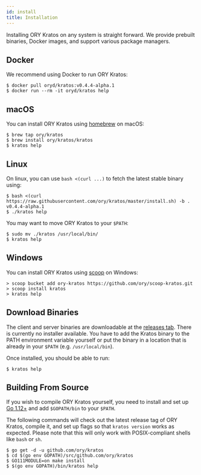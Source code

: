```yaml
---
id: install
title: Installation
---
```


Installing ORY Kratos on any system is straight forward. We provide prebuilt
binaries, Docker images, and support various package managers.

## Docker

We recommend using Docker to run ORY Kratos:

```shell
$ docker pull oryd/kratos:v0.4.4-alpha.1
$ docker run --rm -it oryd/kratos help
```

## macOS

You can install ORY Kratos using [homebrew](https://brew.sh/) on macOS:

```shell
$ brew tap ory/kratos
$ brew install ory/kratos/kratos
$ kratos help
```

## Linux

On linux, you can use `bash <(curl ...)` to fetch the latest stable binary using:

```shell
$ bash <(curl https://raw.githubusercontent.com/ory/kratos/master/install.sh) -b . v0.4.4-alpha.1
$ ./kratos help
```

You may want to move ORY Kratos to your `$PATH`:

```shell
$ sudo mv ./kratos /usr/local/bin/
$ kratos help
```

## Windows

You can install ORY Kratos using [scoop](https://scoop.sh) on Windows:

```shell
> scoop bucket add ory-kratos https://github.com/ory/scoop-kratos.git
> scoop install kratos
> kratos help
```

## Download Binaries

The client and server binaries are downloadable at the
[releases tab](https://github.com/ory/kratos/releases). There is currently no
installer available. You have to add the Kratos binary to the PATH environment
variable yourself or put the binary in a location that is already in your
`$PATH` (e.g. `/usr/local/bin`).

Once installed, you should be able to run:

```shell
$ kratos help
```

## Building From Source

If you wish to compile ORY Kratos yourself, you need to install and set up
[Go 1.12+](https://golang.org/) and add `$GOPATH/bin` to your `$PATH`.

The following commands will check out the latest release tag of ORY Kratos,
compile it, and set up flags so that `kratos version` works as expected. Please
note that this will only work with POSIX-compliant shells like `bash` or `sh`.

```shell
$ go get -d -u github.com/ory/kratos
$ cd $(go env GOPATH)/src/github.com/ory/kratos
$ GO111MODULE=on make install
$ $(go env GOPATH)/bin/kratos help
```
